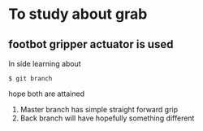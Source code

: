 # To study about grab
## footbot gripper actuator is used

In side learning about

```
$ git branch
```

hope both are attained


1. Master branch has simple straight forward grip
2. Back branch will have hopefully something different
